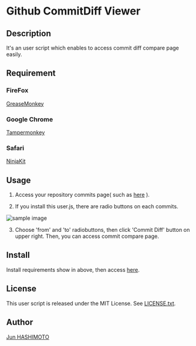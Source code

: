 Github CommitDiff Viewer
====

## Description

It's an user script which enables to access commit diff compare page easily.

## Requirement

### FireFox

[GreaseMonkey](https://addons.mozilla.org/ja/firefox/addon/greasemonkey/)

### Google Chrome

[Tampermonkey](https://chrome.google.com/webstore/detail/tampermonkey/dhdgffkkebhmkfjojejmpbldmpobfkfo?hl=ja)

### Safari

[NinjaKit](http://os0x.hatenablog.com/entry/20100612/1276330696)

## Usage

1. Access your repository commits page( such as [here](https://github.com/manji602/github_commitdiff_viewer/commits/master) ).

2. If you install this user.js, there are radio buttons on each commits.

![sample image](https://cloud.githubusercontent.com/assets/531477/9022309/cd25ee4e-38ab-11e5-9784-0de294944bc0.png)


3. Choose 'from' and 'to' radiobuttons, then click 'Commit Diff' button on upper right.
Then, you can access commit compare page.

## Install

Install requirements show in above, then access [here](https://github.com/manji602/github_commit_viewer/raw/master/github.commitdiff.user.js).

## License

This user script is released under the MIT License. See [LICENSE.txt](https://github.com/manji602/github_commit_viewer/raw/master/LICENSE.txt).

## Author

[Jun HASHIMOTO](https://github.com/manji602)
